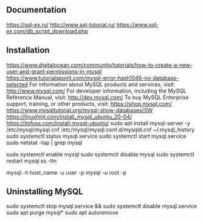 Documentation
-------------

https://sql-ex.ru/
http://www.sql-tutorial.ru/
https://www.sql-ex.com/db_script_download.php

Installation
-------------
https://www.digitalocean.com/community/tutorials/how-to-create-a-new-user-and-grant-permissions-in-mysql
https://www.tutorialspoint.com/mysql-error-hash1046-no-database-selected
For information about MySQL products and services, visit:
http://www.mysql.com/
For developer information, including the MySQL Reference Manual, visit:
http://dev.mysql.com/
To buy MySQL Enterprise support, training, or other products, visit:
https://shop.mysql.com/
https://www.mysqltutorial.org/mysql-show-databases/SW
https://linuxhint.com/install_mysql_ubuntu_20-04/
https://itsfoss.com/install-mysql-ubuntu/
sudo apt install mysql-server -y
/etc/mysql/mysql.cnf
/etc/mysql/mysql.conf.d/mysqld.cnf
~/.mysql_history
sudo systemctl status mysql.service
sudo systemctl start mysql.service
sudo netstat -tap | grep mysql

sudo systemctl enable mysql
sudo systemctl disable mysql
sudo systemctl restart mysql
ss -ltn

mysql -h host_name -u user -p
mysql -u root -p




Uninstalling MySQL
-------------

sudo systemctl stop mysql.service && sudo systemctl disable mysql.service
sudo apt purge mysql*
sudo apt autoremove
